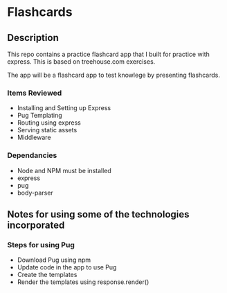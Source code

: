 # Flashcards

## Description
This repo contains a practice flashcard app that I built for practice with express.  This is based on treehouse.com exercises.

The app will be a flashcard app to test knowlege by presenting flashcards.

### Items Reviewed
* Installing and Setting up Express
* Pug Templating
* Routing using express
* Serving static assets
* Middleware

### Dependancies
* Node and NPM must be installed
* express
* pug
* body-parser


## Notes for using some of the technologies incorporated

### Steps for using Pug
* Download Pug using npm
* Update code in the app to use Pug
* Create the templates
* Render the templates using response.render()




